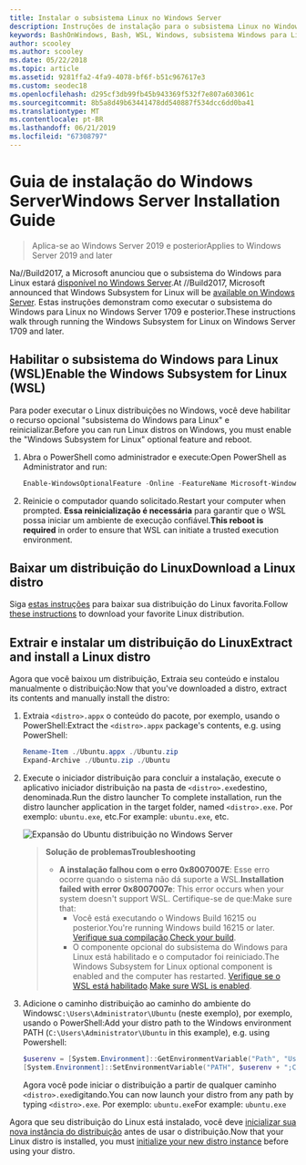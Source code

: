 ```yaml
---
title: Instalar o subsistema Linux no Windows Server
description: Instruções de instalação para o subsistema Linux no Windows Server.
keywords: BashOnWindows, Bash, WSL, Windows, subsistema Windows para Linux, windowssubsystem, Ubuntu, Windows Server
author: scooley
ms.author: scooley
ms.date: 05/22/2018
ms.topic: article
ms.assetid: 9281ffa2-4fa9-4078-bf6f-b51c967617e3
ms.custom: seodec18
ms.openlocfilehash: d295cf3db99fb45b943369f532f7e807a603061c
ms.sourcegitcommit: 8b5a8d49b63441478dd540887f534dcc6dd0ba41
ms.translationtype: MT
ms.contentlocale: pt-BR
ms.lasthandoff: 06/21/2019
ms.locfileid: "67308797"
---
```

# <a name="windows-server-installation-guide"></a><span data-ttu-id="5c3ab-104">Guia de instalação do Windows Server</span><span class="sxs-lookup"><span data-stu-id="5c3ab-104">Windows Server Installation Guide</span></span>

> <span data-ttu-id="5c3ab-105">Aplica-se ao Windows Server 2019 e posterior</span><span class="sxs-lookup"><span data-stu-id="5c3ab-105">Applies to Windows Server 2019 and later</span></span>

<span data-ttu-id="5c3ab-106">Na//Build2017, a Microsoft anunciou que o subsistema do Windows para Linux estará [disponível no Windows Server](https://blogs.technet.microsoft.com/hybridcloud/2017/05/10/windows-server-for-developers-news-from-microsoft-build-2017/).</span><span class="sxs-lookup"><span data-stu-id="5c3ab-106">At //Build2017, Microsoft announced that Windows Subsystem for Linux will be [available on Windows Server](https://blogs.technet.microsoft.com/hybridcloud/2017/05/10/windows-server-for-developers-news-from-microsoft-build-2017/).</span></span>  <span data-ttu-id="5c3ab-107">Estas instruções demonstram como executar o subsistema do Windows para Linux no Windows Server 1709 e posterior.</span><span class="sxs-lookup"><span data-stu-id="5c3ab-107">These instructions walk through running the Windows Subsystem for Linux on Windows Server 1709 and later.</span></span>

## <a name="enable-the-windows-subsystem-for-linux-wsl"></a><span data-ttu-id="5c3ab-108">Habilitar o subsistema do Windows para Linux (WSL)</span><span class="sxs-lookup"><span data-stu-id="5c3ab-108">Enable the Windows Subsystem for Linux (WSL)</span></span>

<span data-ttu-id="5c3ab-109">Para poder executar o Linux distribuições no Windows, você deve habilitar o recurso opcional "subsistema do Windows para Linux" e reinicializar.</span><span class="sxs-lookup"><span data-stu-id="5c3ab-109">Before you can run Linux distros on Windows, you must enable the "Windows Subsystem for Linux" optional feature and reboot.</span></span>

1. <span data-ttu-id="5c3ab-110">Abra o PowerShell como administrador e execute:</span><span class="sxs-lookup"><span data-stu-id="5c3ab-110">Open PowerShell as Administrator and run:</span></span>
    ```powershell
    Enable-WindowsOptionalFeature -Online -FeatureName Microsoft-Windows-Subsystem-Linux
    ```

2. <span data-ttu-id="5c3ab-111">Reinicie o computador quando solicitado.</span><span class="sxs-lookup"><span data-stu-id="5c3ab-111">Restart your computer when prompted.</span></span> <span data-ttu-id="5c3ab-112">**Essa reinicialização é necessária** para garantir que o WSL possa iniciar um ambiente de execução confiável.</span><span class="sxs-lookup"><span data-stu-id="5c3ab-112">**This reboot is required** in order to ensure that WSL can initiate a trusted execution environment.</span></span>

## <a name="download-a-linux-distro"></a><span data-ttu-id="5c3ab-113">Baixar um distribuição do Linux</span><span class="sxs-lookup"><span data-stu-id="5c3ab-113">Download a Linux distro</span></span>

<span data-ttu-id="5c3ab-114">Siga [estas instruções](install-manual.md) para baixar sua distribuição do Linux favorita.</span><span class="sxs-lookup"><span data-stu-id="5c3ab-114">Follow [these instructions](install-manual.md) to download your favorite Linux distribution.</span></span>

## <a name="extract-and-install-a-linux-distro"></a><span data-ttu-id="5c3ab-115">Extrair e instalar um distribuição do Linux</span><span class="sxs-lookup"><span data-stu-id="5c3ab-115">Extract and install a Linux distro</span></span>
<span data-ttu-id="5c3ab-116">Agora que você baixou um distribuição, Extraia seu conteúdo e instalou manualmente o distribuição:</span><span class="sxs-lookup"><span data-stu-id="5c3ab-116">Now that you've downloaded a distro, extract its contents and manually install the distro:</span></span>

1. <span data-ttu-id="5c3ab-117">Extraia `<distro>.appx` o conteúdo do pacote, por exemplo, usando o PowerShell:</span><span class="sxs-lookup"><span data-stu-id="5c3ab-117">Extract the `<distro>.appx` package's contents, e.g. using PowerShell:</span></span>

    ```powershell
    Rename-Item ./Ubuntu.appx ./Ubuntu.zip
    Expand-Archive ./Ubuntu.zip ./Ubuntu
    ```

2. <span data-ttu-id="5c3ab-118">Execute o iniciador distribuição para concluir a instalação, execute o aplicativo iniciador distribuição na pasta de `<distro>.exe`destino, denominada.</span><span class="sxs-lookup"><span data-stu-id="5c3ab-118">Run the distro launcher To complete installation, run the distro launcher application in the target folder, named `<distro>.exe`.</span></span> <span data-ttu-id="5c3ab-119">Por exemplo: `ubuntu.exe`, etc.</span><span class="sxs-lookup"><span data-stu-id="5c3ab-119">For example: `ubuntu.exe`, etc.</span></span>

    ![Expansão do Ubuntu distribuição no Windows Server](media/server-appx-expand.png)

    > <span data-ttu-id="5c3ab-121">**Solução de problemas**</span><span class="sxs-lookup"><span data-stu-id="5c3ab-121">**Troubleshooting**</span></span>
    > * <span data-ttu-id="5c3ab-122">**A instalação falhou com o erro 0x8007007E**: Esse erro ocorre quando o sistema não dá suporte a WSL.</span><span class="sxs-lookup"><span data-stu-id="5c3ab-122">**Installation failed with error 0x8007007e**: This error occurs when your system doesn't support WSL.</span></span> <span data-ttu-id="5c3ab-123">Certifique-se de que:</span><span class="sxs-lookup"><span data-stu-id="5c3ab-123">Make sure that:</span></span>
    >   * <span data-ttu-id="5c3ab-124">Você está executando o Windows Build 16215 ou posterior.</span><span class="sxs-lookup"><span data-stu-id="5c3ab-124">You're running Windows build 16215 or later.</span></span> <span data-ttu-id="5c3ab-125">[Verifique sua compilação](troubleshooting.md#check-your-build-number).</span><span class="sxs-lookup"><span data-stu-id="5c3ab-125">[Check your build](troubleshooting.md#check-your-build-number).</span></span>
    >   * <span data-ttu-id="5c3ab-126">O componente opcional do subsistema do Windows para Linux está habilitado e o computador foi reiniciado.</span><span class="sxs-lookup"><span data-stu-id="5c3ab-126">The Windows Subsystem for Linux optional component is enabled and the computer has restarted.</span></span>  <span data-ttu-id="5c3ab-127">[Verifique se o WSL está habilitado](troubleshooting.md#confirm-wsl-is-enabled).</span><span class="sxs-lookup"><span data-stu-id="5c3ab-127">[Make sure WSL is enabled](troubleshooting.md#confirm-wsl-is-enabled).</span></span>
    
3. <span data-ttu-id="5c3ab-128">Adicione o caminho distribuição ao caminho do ambiente do Windows`C:\Users\Administrator\Ubuntu` (neste exemplo), por exemplo, usando o PowerShell:</span><span class="sxs-lookup"><span data-stu-id="5c3ab-128">Add your distro path to the Windows environment PATH (`C:\Users\Administrator\Ubuntu` in this example), e.g. using Powershell:</span></span>
        
    ```powershell
    $userenv = [System.Environment]::GetEnvironmentVariable("Path", "User")
    [System.Environment]::SetEnvironmentVariable("PATH", $userenv + ";C:\Users\Administrator\Ubuntu", "User")
    ```
    <span data-ttu-id="5c3ab-129">Agora você pode iniciar o distribuição a partir de qualquer caminho `<distro>.exe`digitando.</span><span class="sxs-lookup"><span data-stu-id="5c3ab-129">You can now launch your distro from any path by typing `<distro>.exe`.</span></span> <span data-ttu-id="5c3ab-130">Por exemplo: `ubuntu.exe`</span><span class="sxs-lookup"><span data-stu-id="5c3ab-130">For example: `ubuntu.exe`</span></span>

<span data-ttu-id="5c3ab-131">Agora que seu distribuição do Linux está instalado, você deve [inicializar sua nova instância do distribuição](initialize-distro.md) antes de usar o distribuição.</span><span class="sxs-lookup"><span data-stu-id="5c3ab-131">Now that your Linux distro is installed, you must [initialize your new distro instance](initialize-distro.md) before using your distro.</span></span>
